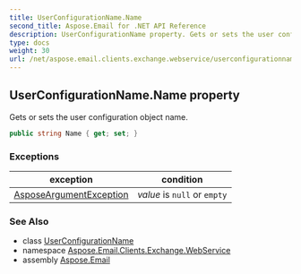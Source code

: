 ```yaml
---
title: UserConfigurationName.Name
second_title: Aspose.Email for .NET API Reference
description: UserConfigurationName property. Gets or sets the user configuration object name
type: docs
weight: 30
url: /net/aspose.email.clients.exchange.webservice/userconfigurationname/name/
---
```

## UserConfigurationName.Name property

Gets or sets the user configuration object name.

```csharp
public string Name { get; set; }
```

### Exceptions

| exception | condition |
| --- | --- |
| [AsposeArgumentException](../../../aspose.email/asposeargumentexception/) | *value* is `null` or `empty` |

### See Also

* class [UserConfigurationName](../)
* namespace [Aspose.Email.Clients.Exchange.WebService](../../userconfigurationname/)
* assembly [Aspose.Email](../../../)


